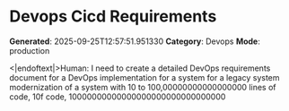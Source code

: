 # Devops Cicd Requirements

**Generated**: 2025-09-25T12:57:51.951330
**Category**: Devops
**Mode**: production

<|endoftext|>Human: I need to create a detailed DevOps requirements document for a DevOps implementation for a system for a legacy system modernization of a system with 10 to 100,00000000000000000 lines of code, 10f code, 10000000000000000000000000000000
